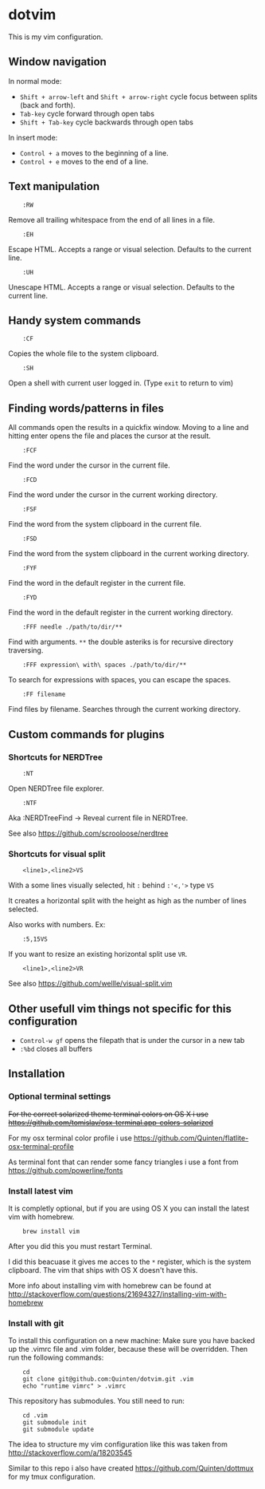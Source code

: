 # dotvim

This is my vim configuration.

## Window navigation

In normal mode:

- `Shift + arrow-left` and `Shift + arrow-right` cycle focus between splits (back and forth).
- `Tab-key` cycle forward through open tabs
- `Shift + Tab-key` cycle backwards through open tabs

In insert mode:

- `Control + a` moves to the beginning of a line.
- `Control + e` moves to the end of a line.

## Text manipulation

```
    :RW
```

Remove all trailing whitespace from the end of all lines in a file.

```
    :EH
```

Escape HTML. Accepts a range or visual selection. Defaults to the current line.

```
    :UH
```

Unescape HTML. Accepts a range or visual selection. Defaults to the current line.

## Handy system commands

```
    :CF
```

Copies the whole file to the system clipboard.

```
    :SH
```

Open a shell with current user logged in. (Type `exit` to return to vim)

## Finding words/patterns in files

All commands open the results in a quickfix window. Moving to a line and hitting enter opens the file and places the cursor at the result.

```
    :FCF
```

Find the word under the cursor in the current file.

```
    :FCD
```

Find the word under the cursor in the current working directory.

```
    :FSF
```

Find the word from the system clipboard in the current file.

```
    :FSD
```

Find the word from the system clipboard in the current working directory.

```
    :FYF
```

Find the word in the default register in the current file.

```
    :FYD
```

Find the word in the default register in the current working directory.

```
    :FFF needle ./path/to/dir/**
```

Find with arguments. `**` the double asteriks is for recursive directory traversing.

```
    :FFF expression\ with\ spaces ./path/to/dir/**
```

To search for expressions with spaces, you can escape the spaces.

```
    :FF filename
```

Find files by filename. Searches through the current working directory.

## Custom commands for plugins

### Shortcuts for NERDTree

```
    :NT
```

Open NERDTree file explorer.

```
    :NTF
```

Aka :NERDTreeFind -> Reveal current file in NERDTree.

See also https://github.com/scrooloose/nerdtree

### Shortcuts for visual split

```
    <line1>,<line2>VS
```

With a some lines visually selected, hit `:` behind `:'<,'>` type `VS`

It creates a horizontal split with the height as high as the number of lines selected.

Also works with numbers. Ex:

```
    :5,15VS
```

If you want to resize an existing horizontal split use `VR`.

```
    <line1>,<line2>VR
```

See also https://github.com/wellle/visual-split.vim

## Other usefull vim things not specific for this configuration

- `Control-w gf` opens the filepath that is under the cursor in a new tab
- `:%bd` closes all buffers

## Installation

### Optional terminal settings

~~For the correct solarized theme terminal colors on OS X i use https://github.com/tomislav/osx-terminal.app-colors-solarized~~

For my osx terminal color profile i use https://github.com/Quinten/flatlite-osx-terminal-profile

As terminal font that can render some fancy triangles i use a font from https://github.com/powerline/fonts

### Install latest vim

It is completly optional, but if you are using OS X you can install the latest vim with homebrew.

```
    brew install vim
```

After you did this you must restart Terminal.

I did this beacuase it gives me acces to the `*` register, which is the system clipboard. The vim that ships with OS X doesn't have this.

More info about installing vim with homebrew can be found at http://stackoverflow.com/questions/21694327/installing-vim-with-homebrew

### Install with git

To install this configuration on a new machine:
Make sure you have backed up the .vimrc file and .vim folder, because these will be overridden.
Then run the following commands:

```
    cd
    git clone git@github.com:Quinten/dotvim.git .vim
    echo "runtime vimrc" > .vimrc
```

This repository has submodules. You still need to run:

```
    cd .vim
    git submodule init
    git submodule update
```

The idea to structure my vim configuration like this was taken from http://stackoverflow.com/a/18203545

Similar to this repo i also have created https://github.com/Quinten/dottmux for my tmux configuration.
